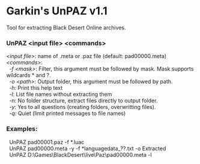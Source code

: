 # Garkin's UnPAZ v1.1
Tool for extracting Black Desert Online archives.  

### UnPAZ \<input file\> \<commands\>  

*\<input file\>*:  name of .meta or .paz file (default: pad00000.meta)  
*\<commands\>*:  
&nbsp;&nbsp;*-f \<mask\>*:  Filter, this argument must be followed by mask. Mask supports wildcards * and ?.  
&nbsp;&nbsp;*-o \<path\>*:  Output folder, this argument must be followed by path.  
&nbsp;&nbsp;*-h*:  Print this help text  
&nbsp;&nbsp;*-l*:  List file names without extracting them  
&nbsp;&nbsp;*-n*:  No folder structure, extract files directly to output folder.  
&nbsp;&nbsp;*-y*:  Yes to all questions (creating folders, overwritting files).  
&nbsp;&nbsp;*-q*:  Quiet (limit printed messages to file names)  
  
### Examples:  
&nbsp;&nbsp;UnPAZ pad00001.paz -f *.luac   
&nbsp;&nbsp;UnPAZ pad00000.meta -y -f *languagedata_??.txt -o Extracted  
&nbsp;&nbsp;UnPAZ D:\Games\BlackDesert\live\Paz\pad00000.meta -l  
